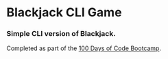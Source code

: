 # Blackjack CLI Game
### Simple CLI version of Blackjack.
Completed as part of the [100 Days of Code Bootcamp](https://100daysofpython.dev/).
